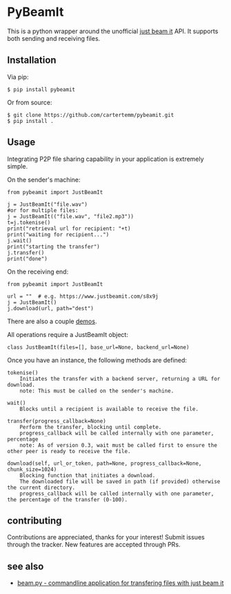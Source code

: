 # PyBeamIt

This is a python wrapper around the unofficial [just beam it](http://justbeamit.com) API. It supports both sending and receiving files.

## Installation

Via pip:
```
$ pip install pybeamit
```
Or from source:
```
$ git clone https://github.com/cartertemm/pybeamit.git
$ pip install .
```

## Usage

Integrating P2P file sharing capability in your application is extremely simple.

On the sender's machine:

```
from pybeamit import JustBeamIt

j = JustBeamIt("file.wav")
#or for multiple files:
j = JustBeamIt(("file.wav", "file2.mp3"))
t=j.tokenise()
print("retrieval url for recipient: "+t)
print("waiting for recipient...")
j.wait()
print("starting the transfer")
j.transfer()
print("done")
```

On the receiving end:

```
from pybeamit import JustBeamIt

url = ""  # e.g. https://www.justbeamit.com/s8x9j
j = JustBeamIt()
j.download(url, path="dest")
```

There are also a couple [demos](https://github.com/cartertemm/pybeamit/tree/master/demos).

All operations require a JustBeamIt object:

```
class JustBeamIt(files=[], base_url=None, backend_url=None)
```

Once you have an instance, the following methods are defined:

```
tokenise()
	Initiates the transfer with a backend server, returning a URL for download.
	note: This must be called on the sender's machine.
```

```
wait()
	Blocks until a recipient is available to receive the file.
```

```
transfer(progress_callback=None)
	Perform the transfer, blocking until complete.
	progress_callback will be called internally with one parameter, percentage
	note: As of version 0.3, wait must be called first to ensure the other peer is ready to receive the file.
```

```
download(self, url_or_token, path=None, progress_callback=None, chunk_size=1024)
	Blocking function that initiates a download.
	The downloaded file will be saved in path (if provided) otherwise the current directory.
	progress_callback will be called internally with one parameter, the percentage of the transfer (0-100).
```

## contributing

Contributions are appreciated, thanks for your interest! Submit issues through the tracker. New features are accepted through PRs.

## see also

* [beam.py - commandline application for transfering files with just beam it](https://github.com/justbeamit/beam)
